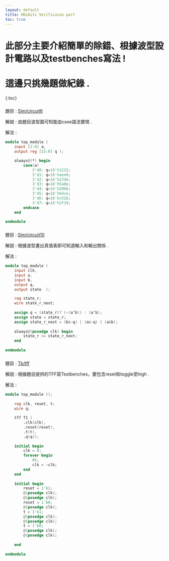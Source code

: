 ```yaml
---
layout: default
title: HDLBits Verificaion part
toc: true
---
```


# 此部分主要介紹簡單的除錯、根據波型設計電路以及testbenches寫法 !
# 這邊只挑幾題做紀錄 .

{:toc}
###
題目 : [Sim/circuit6](https://hdlbits.01xz.net/wiki/Sim/circuit6)

解說 : 由題目波型圖可知能由case語法實現 .

解法 :
```verilog
module top_module (
    input [2:0] a,
    output reg [15:0] q ); 

    always@(*) begin
        case(a)
            3'd0: q=16'h1232;
            3'd1: q=16'haee0;
            3'd2: q=16'h27d4;
            3'd3: q=16'h5a0e;
            3'd4: q=16'h2066;
            3'd5: q=16'h64ce;
            3'd6: q=16'hc526;
            3'd7: q=16'h2f19;
        endcase
    end
    
endmodule
```

###
題目 : [Sim/circuit10](https://hdlbits.01xz.net/wiki/Sim/circuit10)

解說 : 根據波型畫出真值表即可知道輸入和輸出關係 .

解法 :
```verilog
module top_module (
    input clk,
    input a,
    input b,
    output q,
    output state  );

    reg state_r;
    wire state_r_next;
    
    assign q = (state_r)? (~(a^b)) : (a^b);
    assign state = state_r;
    assign state_r_next = (b&~q) | (a&~q) | (a&b);
    
    always@(posedge clk) begin
        state_r <= state_r_next;
    end
    
endmodule
```

###
題目 : [Tb/tff](https://hdlbits.01xz.net/wiki/Tb/tff)

解說 : 根據題目提供的TFF寫Testbenches，要包含reset和toggle至high .

解法 :
```verilog
module top_module ();
    
    reg clk, reset, t;
    wire q;
    
    tff T1 (
        .clk(clk),
        .reset(reset),
        .t(t),
        .q(q));
    
    initial begin
        clk = 0;
        forever begin
            #5;
            clk = ~clk;
        end
    end
    
    initial begin
        reset = 1'b1;
        @(posedge clk);
        @(posedge clk);
        reset = 1'b0;
        @(posedge clk);
        t = 1'b1;
        @(posedge clk);
        @(posedge clk);
        t = 1'b0;
        @(posedge clk);
        @(posedge clk);
        
    end
    
endmodule
```


